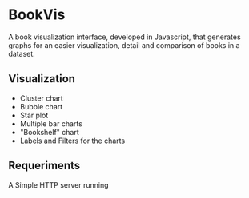 # BookVis

A book visualization interface, developed in Javascript, that generates graphs for an easier visualization, detail and comparison of books in a dataset.

## Visualization

* Cluster chart
* Bubble chart 
* Star plot
* Multiple bar charts
* "Bookshelf" chart
* Labels and Filters for the charts

## Requeriments

A Simple HTTP server running